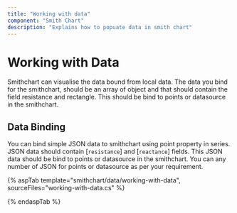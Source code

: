 ```yaml
---
title: "Working with data"
component: "Smith Chart"
description: "Explains how to popuate data in smith chart"
---
```


# Working with Data

Smithchart can visualise the data bound from local data. The data you bind for the smithchart, should be an array of object and that should contain the field resistance and rectangle. This should be bind to points or datasource in the smithchart.

## Data Binding

You can bind simple JSON data to smithchart using point property in series. JSON data should contain [`resistance`] and [`reactance`] fields. This JSON data should be bind to points or datasource in the smithchart. You can any number of JSON for points or datasource as per your requirement.

{% aspTab template="smithchart/data/working-with-data", sourceFiles="working-with-data.cs" %}

{% endaspTab %}